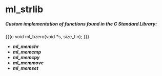 # ml_strlib


##### Custom implementation of functions found in the C Standard Library:

{{{c
void  ml_bzero(void *s, size_t n);
}}}
* ___ml_memchr___ 
* ___ml_memcmp___
* ___ml_memcpy___
* ___ml_memmove___
* ___ml_memset___ 

